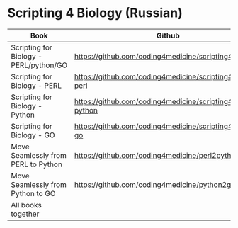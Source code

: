 # Scripting 4 Biology (Russian)


| Book                   | Github                                        |                             Leanpub         |
|------------------------|-----------------------------------------------|---------------------------------------------|
| Scripting for Biology  - PERL/python/GO | https://github.com/coding4medicine/scripting4biology | https://leanpub.com/scripting4biology  |
| Scripting for Biology - PERL | https://github.com/coding4medicine/scripting4biology-perl | https://leanpub.com/scripting4biology-perl  |
| Scripting for Biology - Python | https://github.com/coding4medicine/scripting4biology-python | https://leanpub.com/scripting4biology-py  |
| Scripting for Biology - GO | https://github.com/coding4medicine/scripting4biology-go | https://leanpub.com/scripting4biology-go  |
| Move Seamlessly from PERL to Python | https://github.com/coding4medicine/perl2python | https://leanpub.com/perl2python |
| Move Seamlessly from Python to GO  | https://github.com/coding4medicine/python2go | https://leanpub.com/python2go  |
| All books together      |                                                    | https://leanpub.com/b/scripting4biology|




